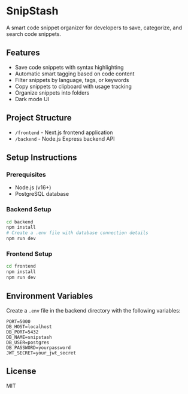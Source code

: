 # SnipStash

A smart code snippet organizer for developers to save, categorize, and search code snippets.

## Features

- Save code snippets with syntax highlighting
- Automatic smart tagging based on code content
- Filter snippets by language, tags, or keywords
- Copy snippets to clipboard with usage tracking
- Organize snippets into folders
- Dark mode UI

## Project Structure

- `/frontend` - Next.js frontend application
- `/backend` - Node.js Express backend API

## Setup Instructions

### Prerequisites

- Node.js (v16+)
- PostgreSQL database

### Backend Setup

```bash
cd backend
npm install
# Create a .env file with database connection details
npm run dev
```

### Frontend Setup

```bash
cd frontend
npm install
npm run dev
```

## Environment Variables

Create a `.env` file in the backend directory with the following variables:

```
PORT=5000
DB_HOST=localhost
DB_PORT=5432
DB_NAME=snipstash
DB_USER=postgres
DB_PASSWORD=yourpassword
JWT_SECRET=your_jwt_secret
```

## License

MIT